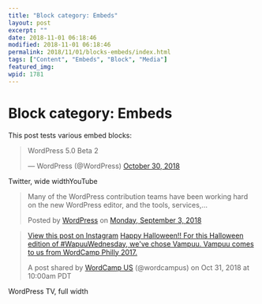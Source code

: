 ```yaml
---
title: "Block category: Embeds"
layout: post
excerpt: ""
date: 2018-11-01 06:18:46
modified: 2018-11-01 06:18:46
permalink: 2018/11/01/blocks-embeds/index.html
tags: ["Content", "Embeds", "Block", "Media"]
featured_img: 
wpid: 1781
---
```


# Block category: Embeds

This post tests various embed blocks:

 > WordPress 5.0 Beta 2 
> 
> — WordPress (@WordPress) [October 30, 2018](https://twitter.com/WordPress/status/1057136472321613824?ref_src=twsrc%5Etfw)

Twitter, wide widthYouTube  
> Many of the WordPress contribution teams have been working hard on the new WordPress editor, and the tools, services,…
> 
> Posted by [WordPress](https://www.facebook.com/WordPress/) on [Monday, September 3, 2018](https://www.facebook.com/WordPress/posts/10156380423617911)

>  [ View this post on Instagram](https://www.instagram.com/p/BpmueLLgEn_/?utm_source=ig_embed&utm_campaign=loading) [Happy Halloween!! For this Halloween edition of #WapuuWednesday, we've chose Vampuu. Vampuu comes to us from WordCamp Philly 2017.](https://www.instagram.com/p/BpmueLLgEn_/?utm_source=ig_embed&utm_campaign=loading)
> 
> A post shared by [ WordCamp US](https://www.instagram.com/wordcampus/?utm_source=ig_embed&utm_campaign=loading) (@wordcampus) on Oct 31, 2018 at 10:00am PDT
> 
> 

WordPress TV, full width  
